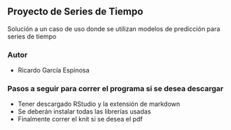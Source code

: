 ## Proyecto de Series de Tiempo

Solución a un caso de uso donde se utilizan modelos de predicción para series de tiempo

### Autor

- Ricardo García Espinosa

### Pasos a seguir para correr el programa si se desea descargar

- Tener descargado RStudio y la extensión de markdown
- Se deberán instalar todas las librerías usadas
- Finalmente correr el knit si se desea el pdf
